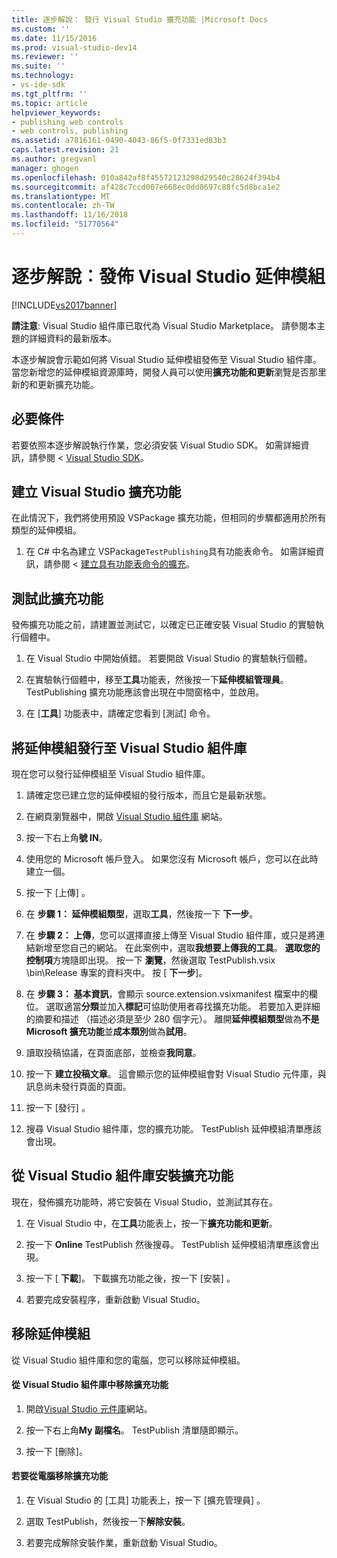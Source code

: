 ```yaml
---
title: 逐步解說： 發行 Visual Studio 擴充功能 |Microsoft Docs
ms.custom: ''
ms.date: 11/15/2016
ms.prod: visual-studio-dev14
ms.reviewer: ''
ms.suite: ''
ms.technology:
- vs-ide-sdk
ms.tgt_pltfrm: ''
ms.topic: article
helpviewer_keywords:
- publishing web controls
- web controls, publishing
ms.assetid: a7816161-0490-4043-86f5-0f7331ed83b3
caps.latest.revision: 21
ms.author: gregvanl
manager: ghogen
ms.openlocfilehash: 010a842af8f45572123298d29540c28624f394b4
ms.sourcegitcommit: af428c7ccd007e668ec0dd8697c88fc5d8bca1e2
ms.translationtype: MT
ms.contentlocale: zh-TW
ms.lasthandoff: 11/16/2018
ms.locfileid: "51770564"
---
```

# <a name="walkthrough-publishing-a-visual-studio-extension"></a>逐步解說︰發佈 Visual Studio 延伸模組
[!INCLUDE[vs2017banner](../includes/vs2017banner.md)]

**請注意**: Visual Studio 組件庫已取代為 Visual Studio Marketplace。 請參閱本主題的詳細資料的最新版本。

  
本逐步解說會示範如何將 Visual Studio 延伸模組發佈至 Visual Studio 組件庫。 當您新增您的延伸模組資源庫時，開發人員可以使用**擴充功能和更新**瀏覽是否那里新的和更新擴充功能。  
  
## <a name="prerequisites"></a>必要條件  
 若要依照本逐步解說執行作業，您必須安裝 Visual Studio SDK。 如需詳細資訊，請參閱 < [Visual Studio SDK](../extensibility/visual-studio-sdk.md)。  
  
## <a name="create-a-visual-studio-extension"></a>建立 Visual Studio 擴充功能  
 在此情況下，我們將使用預設 VSPackage 擴充功能，但相同的步驟都適用於所有類型的延伸模組。  
  
1.  在 C# 中名為建立 VSPackage`TestPublishing`具有功能表命令。 如需詳細資訊，請參閱 <<c0> [ 建立具有功能表命令的擴充](../extensibility/creating-an-extension-with-a-menu-command.md)。  
  
## <a name="test-the-extension"></a>測試此擴充功能  
 發佈擴充功能之前，請建置並測試它，以確定已正確安裝 Visual Studio 的實驗執行個體中。  
  
1.  在 Visual Studio 中開始偵錯。 若要開啟 Visual Studio 的實驗執行個體。  
  
2.  在實驗執行個體中，移至**工具**功能表，然後按一下**延伸模組管理員**。 TestPublishing 擴充功能應該會出現在中間窗格中，並啟用。  
  
3.  在 [**工具**] 功能表中，請確定您看到 [測試] 命令。  
  
## <a name="publish-the-extension-to-the-visual-studio-gallery"></a>將延伸模組發行至 Visual Studio 組件庫  
 現在您可以發行延伸模組至 Visual Studio 組件庫。  
  
1.  請確定您已建立您的延伸模組的發行版本，而且它是最新狀態。  
  
2.  在網頁瀏覽器中，開啟 [Visual Studio 組件庫](http://go.microsoft.com/fwlink/?LinkId=194329) 網站。  
  
3.  按一下右上角**號 IN**。  
  
4.  使用您的 Microsoft 帳戶登入。 如果您沒有 Microsoft 帳戶，您可以在此時建立一個。  
  
5.  按一下 [上傳] 。  
  
6.  在 **步驟 1： 延伸模組類型**，選取**工具**，然後按一下 **下一步**。  
  
7.  在 **步驟 2： 上傳**，您可以選擇直接上傳至 Visual Studio 組件庫，或只是將連結新增至您自己的網站。 在此案例中，選取**我想要上傳我的工具**。 **選取您的控制項**方塊隨即出現。 按一下 **瀏覽**，然後選取 TestPublish.vsix \bin\Release 專案的資料夾中。 按 [ **下一步**]。  
  
8.  在 **步驟 3： 基本資訊**，會顯示 source.extension.vsixmanifest 檔案中的欄位。 選取適當**分類**並加入**標記**可協助使用者尋找擴充功能。 若要加入更詳細的摘要和描述 （描述必須是至少 280 個字元）。 離開**延伸模組類型**做為**不是 Microsoft 擴充功能**並**成本類別**做為**試用**。  
  
9. 讀取投稿協議，在頁面底部，並檢查**我同意**。  
  
10. 按一下 **建立投稿文章**。 這會顯示您的延伸模組會對 Visual Studio 元件庫，與訊息尚未發行頁面的頁面。  
  
11. 按一下 [發行] 。  
  
12. 搜尋 Visual Studio 組件庫，您的擴充功能。 TestPublish 延伸模組清單應該會出現。  
  
## <a name="install-the-extension-from-the-visual-studio-gallery"></a>從 Visual Studio 組件庫安裝擴充功能  
 現在，發佈擴充功能時，將它安裝在 Visual Studio，並測試其存在。  
  
1.  在 Visual Studio 中，在**工具**功能表上，按一下**擴充功能和更新**。  
  
2.  按一下  **Online** TestPublish 然後搜尋。 TestPublish 延伸模組清單應該會出現。  
  
3.  按一下 [ **下載**]。 下載擴充功能之後，按一下 [安裝] 。  
  
4.  若要完成安裝程序，重新啟動 Visual Studio。  
  
## <a name="removing-the-extension"></a>移除延伸模組  
 從 Visual Studio 組件庫和您的電腦，您可以移除延伸模組。  
  
#### <a name="to-remove-the-extension-from-the-visual-studio-gallery"></a>從 Visual Studio 組件庫中移除擴充功能  
  
1.  開啟[Visual Studio 元件庫](http://go.microsoft.com/fwlink/?LinkId=194329)網站。  
  
2.  按一下右上角**My 副檔名**。 TestPublish 清單隨即顯示。  
  
3.  按一下 [刪除]。  
  
#### <a name="to-remove-the-extension-from-your-computer"></a>若要從電腦移除擴充功能  
  
1.  在 Visual Studio 的 [工具]  功能表上，按一下 [擴充管理員] 。  
  
2.  選取 TestPublish，然後按一下**解除安裝**。  
  
3.  若要完成解除安裝作業，重新啟動 Visual Studio。

